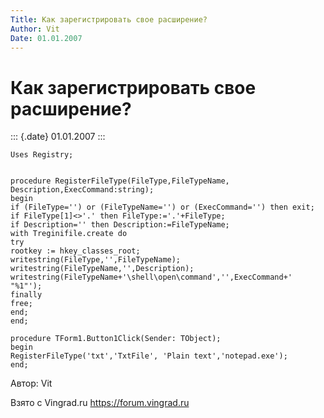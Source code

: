 ```yaml
---
Title: Как зарегистрировать свое расширение?
Author: Vit
Date: 01.01.2007
---
```


Как зарегистрировать свое расширение?
=====================================

::: {.date}
01.01.2007
:::

    Uses Registry;

     
    procedure RegisterFileType(FileType,FileTypeName, Description,ExecCommand:string);
    begin
    if (FileType='') or (FileTypeName='') or (ExecCommand='') then exit;
    if FileType[1]<>'.' then FileType:='.'+FileType;
    if Description='' then Description:=FileTypeName;
    with Treginifile.create do
    try
    rootkey := hkey_classes_root;
    writestring(FileType,'',FileTypeName);
    writestring(FileTypeName,'',Description);
    writestring(FileTypeName+'\shell\open\command','',ExecCommand+' "%1"');
    finally
    free;
    end;
    end;
     
    procedure TForm1.Button1Click(Sender: TObject);
    begin
    RegisterFileType('txt','TxtFile', 'Plain text','notepad.exe');
    end;

Автор: Vit

Взято с Vingrad.ru <https://forum.vingrad.ru>
